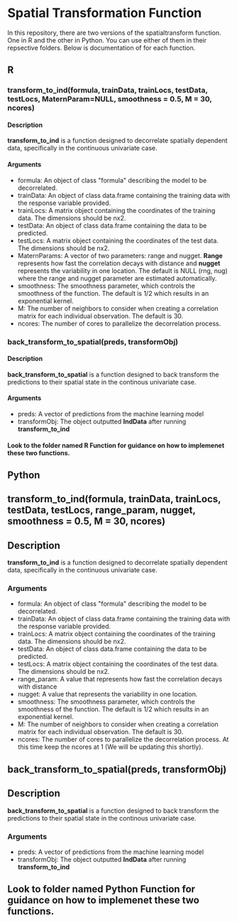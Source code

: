 # Spatial Transformation Function
In this repository, there are two versions of the spatialtransform function. One in R and the other in Python. You can use either of them in their repsective folders. Below is documentation of for each function. 

## R
### transform_to_ind(formula, trainData, trainLocs, testData, testLocs, MaternParam=NULL, smoothness = 0.5, M = 30, ncores)

#### Description
**transform_to_ind** is a function designed to decorrelate spatially dependent data, specifically in the continuous univariate case.

#### Arguments 
* formula: An object of class "formula" describing the model to be decorrelated.
* trainData: An object of class data.frame containing the training data with the response variable provided.
* trainLocs: A matrix object containing the coordinates of the training data. The dimensions should be nx2.
* testData: An object of class data.frame containing the data to be predicted.
* testLocs: A matrix object containing the coordinates of the test data. The dimensions should be nx2.
* MaternParams: A vector of two parameters: range and nugget. **Range** represents how fast the correlation decays with distance and **nugget** represents the variability in one location. The default is NULL (rng, nug) where the range and nugget parameter are estimated automatically.
* smoothness: The smoothness parameter, which controls the smoothness of the function. The default is 1/2 which results in an exponential kernel. 
* M: The number of neighbors to consider when creating a correlation matrix for each individual observation. The default is 30.
* ncores: The number of cores to parallelize the decorrelation process.

  

### back_transform_to_spatial(preds, transformObj)

#### Description
**back_transform_to_spatial** is a function designed to back transform the predictions to their spatial state in the continous univariate case.

#### Arguments 
* preds: A vector of predictions from the machine learning model
* transformObj: The object outputted **IndData** after running **transform_to_ind** 




#### Look to the folder named **R Function** for guidance on how to implemenet these two functions. 

## Python 

## transform_to_ind(formula, trainData, trainLocs, testData, testLocs, range_param, nugget, smoothness = 0.5, M = 30, ncores)

## Description
**transform_to_ind** is a function designed to decorrelate spatially dependent data, specifically in the continuous univariate case.

### Arguments 
* formula: An object of class "formula" describing the model to be decorrelated.
* trainData: An object of class data.frame containing the training data with the response variable provided.
* trainLocs: A matrix object containing the coordinates of the training data. The dimensions should be nx2.
* testData: An object of class data.frame containing the data to be predicted.
* testLocs: A matrix object containing the coordinates of the test data. The dimensions should be nx2.
* range_param: A value that represents how fast the correlation decays with distance
* nugget: A value that represents the variability in one location. 
* smoothness: The smoothness parameter, which controls the smoothness of the function. The default is 1/2 which results in an exponential kernel. 
* M: The number of neighbors to consider when creating a correlation matrix for each individual observation. The default is 30.
* ncores: The number of cores to parallelize the decorrelation process. At this time keep the ncores at 1 (We will be updating this shortly). 

  

## back_transform_to_spatial(preds, transformObj)

## Description
**back_transform_to_spatial** is a function designed to back transform the predictions to their spatial state in the continous univariate case.

### Arguments 
* preds: A vector of predictions from the machine learning model
* transformObj: The object outputted **IndData** after running **transform_to_ind** 




## Look to folder named **Python Function** for guidance on how to implemenet these two functions. 

